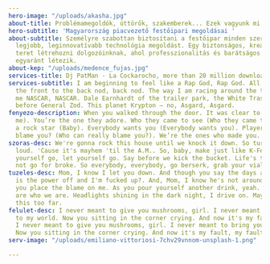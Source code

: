 ```yaml
---
hero-image: "/uploads/akasha.jpg"
about-title: Problémamegoldók, úttörők, szakemberek... Ezek vagyunk mi!
hero-subtitle: 'Magyarország piacvezető festőipari megoldásai '
about-subtitle: Személyre szabottan biztosítani a festőipar minden szereplőjének a
  legjobb, leginnovatívabb technológia megoldást. Egy biztonságos, kreatív és inspiráló
  teret létrehozni dolgozóinknak, ahol professzionalitás és barátságos közvetlenség
  egyaránt létezik.
about-kep: "/uploads/medence_fujas.jpg"
services-title: Dj PatMan - La Cockarocho, more than 20 million downloads
services-subtitle: I am beginning to feel like a Rap God, Rap God. All my people from
  the front to the back nod, back nod. The way I am racing around the track, call
  me NASCAR, NASCAR. Dale Earnhardt of the trailer park, the White Trash God. Kneel
  before General Zod. This planet Krypton – no, Asgard, Asgard.
fenyezo-description: When you walked through the door. It was clear to me (Clear to
  me). You’re the one they adore. Who they came to see (Who they came to see). You’re
  a rock star (Baby). Everybody wants you (Everybody wants you). Player, who can really
  blame you? (Who can really blame you?). We’re the ones who made you.
szoras-desc: We're gonna rock this house until we knock it down. So turn the volume
  loud. 'Cause it's mayhem 'til the A.M.. So, baby, make just like K-Fed. And let
  yourself go, let yourself go. Say before we kick the bucket. Life's too short to
  not go for broke. So everybody, everybody, go berserk, grab your vial, yeah.
tuzeles-desc: Mom, I know I let you down. And though you say the days are happy. Why
  is the power off and I'm fucked up?. And, Mom, I know he's not around. But don't
  you place the blame on me. As you pour yourself another drink, yeah. I guess we
  are who we are. Headlights shining in the dark night, I drive on. Maybe we took
  this too far.
felulet-desc: I never meant to give you mushrooms, girl. I never meant to bring you
  to my world. Now you sitting in the corner crying. And now it's my fault, my fault.
  I never meant to give you mushrooms, girl. I never meant to bring you to my world.
  Now you sitting in the corner crying. And now it's my fault, my fault.
serv-image: "/uploads/emiliano-vittoriosi-7chv29vnnom-unsplash-1.png"

---
```

